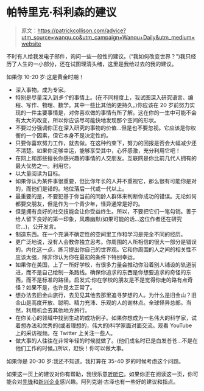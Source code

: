 # 帕特里克·科利森的建议

> 原文：<https://patrickcollison.com/advice?utm_source=wanqu.co&utm_campaign=Wanqu+Daily&utm_medium=website>

不时有人给我发电子邮件，询问一些一般性的建议。(“我如何改变世界？”)我只经历了人生的一小部分，还在试图理清头绪，这里是我给过去的我的建议。

如果你 10-20 岁:这是黄金时期！

*   深入事物。成为专家。
*   特别是尽量深入到*多个*的事情上。(在不同程度上，我试图深入研究语言、编程、写作、物理、数学。其中一些比其他的更持久。)你应该在 20 岁前努力实现的一件主要事情是，对你喜欢做的事情有所了解。这在你的一生中可能不会有太大的改变，所以你应该尽可能快地发现那个空间的形状。
*   不要过分强调你正在深入研究的事物的价值...但是也不要忽视。它应该是你权衡的一个因素，但它本身不是决定性的。
*   只要你喜欢努力工作，就去做。在这种约束下，努力的回报是否会大幅减少还不清楚。如果你足够幸运，能够享受其中，心怀感激，充分利用它吧！
*   在网上和那些擅长你感兴趣的事情的人交朋友。互联网是你比前几代人拥有的最大优势之一。利用它。
*   以大量阅读为目标。
*   如果你认为某件事很重要，但比你年长的人并不重视它，那么很有可能你是对的，而他们是错的。地位落后一代或一代以上。
*   最重要的是，不要犯基于你当前的同龄人群体来判断你成功的错误。无论如何都要交朋友，但是作为一个青少年，怪异通常是好的。
*   但是拥有良好的社交技能会让你受益终生。所以，不要把它们一笔勾销。善于给人留下良好的第一印象，风趣幽默(如果可能的话...这位作者还在研究它...)，公开发言。
*   制造东西。在一个充满不确定性的空间里工作和学习是完全不同的经历。
*   更广泛地说，没有人会教你独立思考。你周围的人所相信的很大一部分是错误的。内化这一点，练习提出你自己的世界观。它和你周围的人之间的相关性不应该太强，除非你认为你在最初的条件下特别幸运。
*   如果你在美国，上了一所好学校，有很多力量会推动你沿着别人铺设的轨道前进，而不是自己绘制一条路线。确保你追求的东西是你想要追求的奇怪的东西，而不是标准的路径。启发式:你在学校的朋友是不是觉得你走的路有点奇怪？如果不是，也许是太正常了。
*   想办法去旧金山旅行，去见见其他去那里追寻梦想的人。为什么是旧金山？旧金山是高度开放、聪明、精力充沛、乐观的人的谢林点。全球怪异总部。当然，利用机会去其他地方旅行。
*   在你关心的领域中找到生动的成功例子。如果你想成为一名伟大的科学家，试着想办法和优秀的(或者理想的，伟大的)科学家面对面交流。观看 YouTube 上的采访视频。在 Twitter 上关注一些人。
*   做大事的人往往在非常年轻的时候就做了。(他们成名时已是白发苍苍...不是在他们工作的时候。)所以，赶快！你可以做大事。

如果你是 20-30 岁:我还不知道。我打算在 35-40 岁的时候考虑这个问题。

如果这一页上的建议对你有帮助，我很乐意[听听它](mailto:patrick@collison.ie)。如果你正在阅读这一页，你可能会对[先锋](https://pioneer.app/r/patrickc/ucwvrbzy)和[新兴企业](https://www.mercatus.org/emergentventures)感兴趣。阿列克谢·古泽也有一些好的建议和指点。